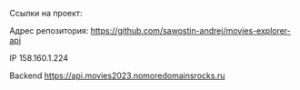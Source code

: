 Ссылки на проект:

Адрес репозитория: https://github.com/sawostin-andrej/movies-explorer-api

IP 158.160.1.224

Backend https://api.movies2023.nomoredomainsrocks.ru
